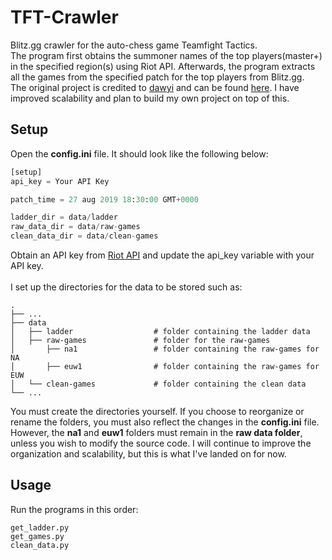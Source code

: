 # TFT-Crawler
Blitz.gg crawler for the auto-chess game Teamfight Tactics.<br/>
The program first obtains the summoner names of the top players(master+) in the specified region(s) using Riot API. Afterwards, the program extracts all the games from the specified patch for the top players from Blitz.gg.<br/>
The original project is credited to [dawyi](https://github.com/dawyi/) and can be found [here](https://github.com/dawyi/TFT-Crawler).
I have improved scalability and plan to build my own project on top of this.

## Setup
Open the **config.ini** file. It should look like the following below:

```python
[setup]
api_key = Your API Key

patch_time = 27 aug 2019 18:30:00 GMT+0000

ladder_dir = data/ladder
raw_data_dir = data/raw-games
clean_data_dir = data/clean-games
```
Obtain an API key from [Riot API](https://developer.riotgames.com/) and update the api_key variable with your API key.<br/><br/>
I set up the directories for the data to be stored such as:
```
.
├── ...
├── data
│   ├── ladder                  # folder containing the ladder data
│   ├── raw-games               # folder for the raw-games
│       ├── na1                 # folder containing the raw-games for NA
│       ├── euw1                # folder containing the raw-games for EUW
│   └── clean-games             # folder containing the clean data
└── ...
```
You must create the directories yourself. If you choose to reorganize or rename the folders, you must also reflect the changes in the **config.ini** file. However, the **na1** and **euw1** folders must remain in the **raw data folder**, unless you wish to modify the source code. I will continue to improve the organization and scalability, but this is what I've landed on for now.

## Usage
Run the programs in this order:
```
get_ladder.py
get_games.py
clean_data.py
```
